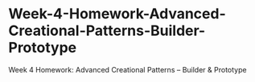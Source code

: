 # Week-4-Homework-Advanced-Creational-Patterns-Builder-Prototype
Week 4 Homework: Advanced Creational Patterns – Builder &amp; Prototype
